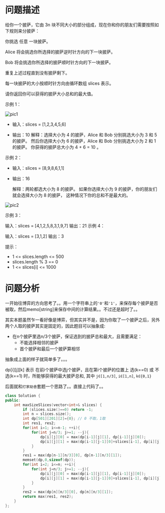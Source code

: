 # 问题描述

给你一个披萨，它由 3n 块不同大小的部分组成，现在你和你的朋友们需要按照如下规则来分披萨：

你挑选 任意 一块披萨。

Alice 将会挑选你所选择的披萨逆时针方向的下一块披萨。

Bob 将会挑选你所选择的披萨顺时针方向的下一块披萨。

重复上述过程直到没有披萨剩下。

每一块披萨的大小按顺时针方向由循环数组 slices 表示。

请你返回你可以获得的披萨大小总和的最大值。

 

示例 1：

![pic1](https://assets.leetcode-cn.com/aliyun-lc-upload/uploads/2020/03/21/sample_3_1723.png)


- 输入：slices = [1,2,3,4,5,6]

- 输出：10
    解释：选择大小为 4 的披萨，Alice 和 Bob 分别挑选大小为 3 和 5 的披萨。
    然后你选择大小为 6 的披萨，Alice 和 Bob 分别挑选大小为 2 和 1 的披萨。
    你获得的披萨总大小为 4 + 6 = 10 。


示例 2：



- 输入：slices = [8,9,8,6,1,1]
- 输出：16

    解释：两轮都选大小为 8 的披萨。
    如果你选择大小为 9 的披萨，你的朋友们就会选择大小为 8 的披萨，
    这种情况下你的总和不是最大的。

![pic2](https://assets.leetcode-cn.com/aliyun-lc-upload/uploads/2020/03/21/sample_4_1723.png)

示例 3：

输入：slices = [4,1,2,5,8,3,1,9,7]
输出：21
示例 4：

输入：slices = [3,1,2]
输出：3
 
 
提示：

- 1 <= slices.length <= 500
- slices.length % 3 == 0
- 1 <= slices[i] <= 1000

# 问题分析

一开始往博弈的方向思考了。。用一个字符串上的`'0'`和`'1'`，来保存每个披萨是否被取，然后memo[string]来保存中间的计算结果。。不过还是超时了。。

其实本题虽然乍一看好像是博弈，但其实并不是，因为你取了一个披萨之后，另外两个人取的披萨其实是固定的，因此题目可以抽象成:

- 在n个披萨里选n/3个披萨，保证选到的披萨总和最大，且需要满足：
    - 不能选择相邻的披萨
    - 首个披萨和最后一个披萨算相邻

抽象成上面的样子就简单多了。。。

dp[i][j][k] 表示 在前i个披萨中选j个披萨，且在第i个披萨的位置上 选(k==0) 或 不选(k==1) 时，所能够获得的最大披萨总和, 其中 `j∈[1,n/3]`, `i∈[1,n]`, `k∈{0,1}`

后面就和`打家劫舍`套题一个思路了。。直接上代码了。。

```cpp
class Solution {
public:
    int maxSizeSlices(vector<int>& slices) {
        if (slices.size()==0) return -1;
        int n = slices.size();
        int dp[501][201][2]={0}; // 0 不取，1取
        int res1, res2;
        for(int i=1; i<=n-1; ++i){
            for(int j=n/3; j>=1; --j){
                dp[i][j][0] = max(dp[i-1][j][1], dp[i-1][j][0]);
                dp[i][j][1] = max(dp[i-1][j-1][0]+slices[i-1], dp[i][j][0]);
            }
        }
        res1 = max(dp[n-1][n/3][0], dp[n-1][n/3][1]);
        memset(dp,0,sizeof(dp));
        for(int i=2; i<=n; ++i){
            for(int j=n/3; j>=1; --j){
                dp[i][j][0] = max(dp[i-1][j][1], dp[i-1][j][0]);
                dp[i][j][1] = max(dp[i-1][j-1][0]+slices[i-1], dp[i][j][0]);
            }
        }
        res2 = max(dp[n][n/3][0], dp[n][n/3][1]);
        return max(res1, res2);
    }
};
```
